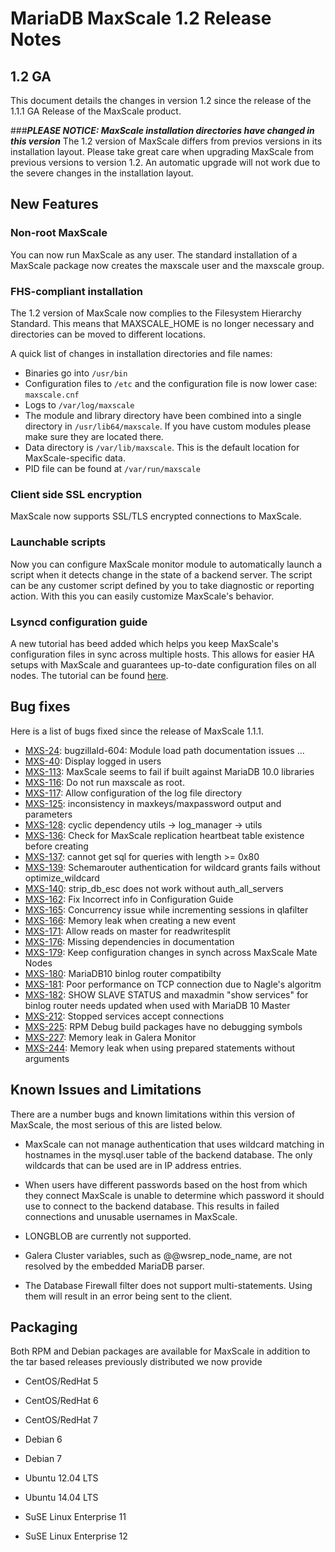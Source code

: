 # MariaDB MaxScale 1.2 Release Notes

## 1.2 GA

This document details the changes in version 1.2 since the release of the 1.1.1 GA Release of the MaxScale product.

###***PLEASE NOTICE: MaxScale installation directories have changed in this version***
The 1.2 version of MaxScale differs from previos versions in its installation layout. Please take great care when upgrading MaxScale from previous versions to version 1.2. An automatic upgrade will not work due to the severe changes in the installation layout.

## New Features

### Non-root MaxScale
You can now run MaxScale as any user. The standard installation of a MaxScale package now creates the maxscale user and the maxscale group.

### FHS-compliant installation
The 1.2 version of MaxScale now complies to the Filesystem Hierarchy Standard. This means that MAXSCALE_HOME is no longer necessary and directories can be moved to different locations.

A quick list of changes in installation directories and file names:

  * Binaries go into `/usr/bin`
  * Configuration files to `/etc` and the configuration file is now lower case: `maxscale.cnf`
  * Logs to `/var/log/maxscale`
  * The module and library directory have been combined into a single directory in `/usr/lib64/maxscale`. If you have custom modules please make sure they are located there.
  * Data directory is `/var/lib/maxscale`. This is the default location for MaxScale-specific data.
  * PID file can be found at `/var/run/maxscale`

### Client side SSL encryption
MaxScale now supports SSL/TLS encrypted connections to MaxScale.

### Launchable scripts
Now you can configure MaxScale monitor module to automatically launch a script when it detects change in the state of a backend server. The script can be any customer script defined by you to take diagnostic or reporting action. With this you can easily customize MaxScale's behavior.

### Lsyncd configuration guide
A new tutorial has beed added which helps you keep MaxScale's configuration files in sync across multiple hosts. This allows for easier HA setups with MaxScale and guarantees up-to-date configuration files on all nodes. The tutorial can be found [here](../Reference/MaxScale-HA-with-lsyncd.md).

## Bug fixes

Here is a list of bugs fixed since the release of MaxScale 1.1.1.

 * [MXS-24](https://mariadb.atlassian.net/browse/MXS-24):  bugzillaId-604: Module load path documentation issues ...  
 * [MXS-40](https://mariadb.atlassian.net/browse/MXS-40):  Display logged in users  
 * [MXS-113](https://mariadb.atlassian.net/browse/MXS-113):  MaxScale seems to fail if built against MariaDB 10.0 libraries  
 * [MXS-116](https://mariadb.atlassian.net/browse/MXS-116):  Do not run maxscale as root.  
 * [MXS-117](https://mariadb.atlassian.net/browse/MXS-117):  Allow configuration of the log file directory  
 * [MXS-125](https://mariadb.atlassian.net/browse/MXS-125):  inconsistency in maxkeys/maxpassword output and parameters  
 * [MXS-128](https://mariadb.atlassian.net/browse/MXS-128):  cyclic dependency utils -> log_manager -> utils  
 * [MXS-136](https://mariadb.atlassian.net/browse/MXS-136):  Check for MaxScale replication heartbeat table existence before creating  
 * [MXS-137](https://mariadb.atlassian.net/browse/MXS-137):  cannot get sql for queries with length >= 0x80  
 * [MXS-139](https://mariadb.atlassian.net/browse/MXS-139):  Schemarouter authentication for wildcard grants fails without optimize_wildcard  
 * [MXS-140](https://mariadb.atlassian.net/browse/MXS-140):  strip_db_esc does not work without auth_all_servers  
 * [MXS-162](https://mariadb.atlassian.net/browse/MXS-162):  Fix Incorrect info in Configuration Guide 
 * [MXS-165](https://mariadb.atlassian.net/browse/MXS-165):  Concurrency issue while incrementing sessions in qlafilter  
 * [MXS-166](https://mariadb.atlassian.net/browse/MXS-166):  Memory leak when creating a new event  
 * [MXS-171](https://mariadb.atlassian.net/browse/MXS-171):  Allow reads on master for readwritesplit  
 * [MXS-176](https://mariadb.atlassian.net/browse/MXS-176):  Missing dependencies in documentation  
 * [MXS-179](https://mariadb.atlassian.net/browse/MXS-179):  Keep configuration  changes in synch across MaxScale Mate Nodes  
 * [MXS-180](https://mariadb.atlassian.net/browse/MXS-180):  MariaDB10 binlog router compatibilty 
 * [MXS-181](https://mariadb.atlassian.net/browse/MXS-181):  Poor performance on TCP connection due to Nagle's algoritm  
 * [MXS-182](https://mariadb.atlassian.net/browse/MXS-182):  SHOW SLAVE STATUS and maxadmin "show services" for binlog router needs updated when used with MariaDB 10 Master  
 * [MXS-212](https://mariadb.atlassian.net/browse/MXS-212):  Stopped services accept connections  
 * [MXS-225](https://mariadb.atlassian.net/browse/MXS-225):  RPM Debug build packages have no debugging symbols  
 * [MXS-227](https://mariadb.atlassian.net/browse/MXS-227):  Memory leak in Galera Monitor  
 * [MXS-244](https://mariadb.atlassian.net/browse/MXS-244):  Memory leak when using prepared statements without arguments 

## Known Issues and Limitations

There are a number bugs and known limitations within this version of MaxScale, the most serious of this are listed below.

* MaxScale can not manage authentication that uses wildcard matching in hostnames in the mysql.user table of the backend database. The only wildcards that can be used are in IP address entries.

* When users have different passwords based on the host from which they connect MaxScale is unable to determine which password it should use to connect to the backend database. This results in failed connections and unusable usernames in MaxScale.

* LONGBLOB are currently not supported.

* Galera Cluster variables, such as @@wsrep_node_name, are not resolved by the embedded MariaDB parser.

* The Database Firewall filter does not support multi-statements. Using them will result in an error being sent to the client.   

## Packaging

Both RPM and Debian packages are available for MaxScale in addition to the tar based releases previously distributed we now provide

* CentOS/RedHat 5

* CentOS/RedHat 6

* CentOS/RedHat 7

* Debian 6

* Debian 7

* Ubuntu 12.04 LTS

* Ubuntu 14.04 LTS

* SuSE Linux Enterprise 11

* SuSE Linux Enterprise 12
